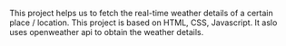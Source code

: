 This project helps us to fetch the real-time weather details of a certain place / location.
This project is based on HTML, CSS, Javascript. 
It aslo uses openweather api to obtain the weather details.
